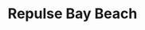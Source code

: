 ---
title: Repulse Bay Beach
tags: john
image: /files/Repulse_Bay_Beach/Repulse_Bay_Beach_2000.jpg
imageBase: Repulse_Bay_Beach
alt: Repulse Bay with heavy cloud cover on the mountain behind.  
width: 2000
height: 1333
imageDate: March 2012
location: Hong Kong SAR
camera: Canon T3i
metaDescription: Repulse Bay with heavy cloud cover on the mountain behind.  
---